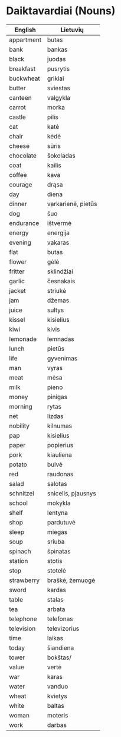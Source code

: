 # Daiktavardiai (Nouns)
English|Lietuvių
---|---
appartment|butas
bank|bankas
black|juodas
breakfast|pusrytis
buckwheat|grikiai
butter|sviestas
canteen|valgykla
carrot|morka
castle|pilis
cat|katė
chair|kėdė
cheese|sūris
chocolate|šokoladas
coat|kailis
coffee|kava
courage|drąsa
day|diena
dinner|varkarienė, pietūs
dog|šuo
endurance|ištvermė
energy|energija
evening|vakaras
flat|butas
flower|gėlė
fritter|sklindžiai
garlic|česnakais
jacket|striukė
jam|džemas
juice|sultys
kissel|kisielius
kiwi|kivis
lemonade|lemnadas
lunch|pietūs
life|gyvenimas
man|vyras
meat|mėsa
milk|pieno
money|pinigas
morning|rytas
net|lizdas
nobility|kilnumas
pap|kisielius
paper|popierius
pork|kiauliena
potato|bulvė
red|raudonas
salad|salotas
schnitzel|snicelis, pjausnys
school|mokykla
shelf|lentyna
shop|pardutuvė
sleep|miegas
soup|sriuba
spinach|špinatas
station|stotis
stop|stotelė
strawberry|braškė, žemuogė
sword|kardas
table|stalas
tea|arbata
telephone|telefonas
television|televizorius
time|laikas
today|šiandiena
tower|bokštas/
value|vertė
war|karas
water|vanduo
wheat|kvietys
white|baltas
woman|moteris
work|darbas
